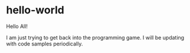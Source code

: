 # hello-world


Hello All!

I am just trying to get back into the programming game. I will be updating with code samples periodically.
